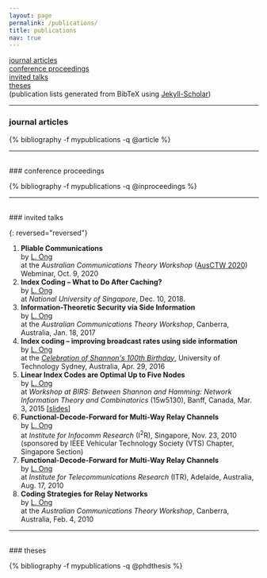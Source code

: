 ```yaml
---
layout: page
permalink: /publications/
title: publications
nav: true
---
```


[journal articles](#journal-articles)  
[conference proceedings](#conference-proceedings)  
[invited talks](#invited-talks)  
[theses](#theses)  
(publication lists generated from BibTeX using [Jekyll-Scholar](https://www.rubydoc.info/gems/jekyll-scholar/0.4.0))

***
### journal articles

{% bibliography -f mypublications -q @article %}

***
<br>
### conference proceedings

{% bibliography -f mypublications -q @inproceedings %}

***
<br>
### invited talks

{: reversed="reversed"}

1. **Pliable Communications**  
by <ins>L. Ong</ins>  
at the *Australian Communications Theory Workshop* ([AusCTW 2020](https://sites.google.com/view/ausctw/)) Webminar, Oct. 9, 2020
1. **Index Coding – What to Do After Caching?**  
by <ins>L. Ong</ins>  
at *National University of Singapore*, Dec. 10, 2018.
1. **Information-Theoretic Security via Side Information**  
by <ins>L. Ong</ins>  
at the *Australian Communications Theory Workshop*, Canberra, Australia, Jan. 18, 2017
1. **Index coding – improving broadcast rates using side information**  
by <ins>L. Ong</ins>  
at the [*Celebration of Shannon's 100th Birthday*](http://sites.google.com/site/shannon100th/home), University of Technology Sydney, Australia, Apr. 29, 2016
1. **Linear Index Codes are Optimal Up to Five Nodes**  
by <ins>L. Ong</ins>  
at *Workshop at BIRS: Between Shannon and Hamming: Network Information Theory and Combinatorics* (15w5130), Banff, Canada, Mar. 3, 2015 [[slides](http://www.birs.ca//workshops//2015/15w5130/files/ong.pdf)] 
1. **Functional-Decode-Forward for Multi-Way Relay Channels**  
by <ins>L. Ong</ins>  
at *Institute for Infocomm Research* (I<sup>2</sup>R), Singapore, Nov. 23, 2010  
(sponsored by IEEE Vehicular Technology Society (VTS) Chapter, Singapore Section)
1. **Functional-Decode-Forward for Multi-Way Relay Channels**  
by <ins>L. Ong</ins>  
at *Institute for Telecommunications Research*  (ITR), Adelaide, Australia, Aug. 17, 2010
1. **Coding Strategies for Relay Networks**  
by <ins>L. Ong</ins>  
at the *Australian Communications Theory Workshop*, Canberra, Australia, Feb. 4, 2010

***
<br>
### theses

{% bibliography -f mypublications -q @phdthesis %}